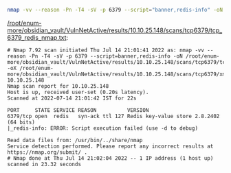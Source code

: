```bash
nmap -vv --reason -Pn -T4 -sV -p 6379 --script="banner,redis-info" -oN "/root/enum-more/obsidian_vault/VulnNetActive/results/10.10.25.148/scans/tcp6379/tcp_6379_redis_nmap.txt" -oX "/root/enum-more/obsidian_vault/VulnNetActive/results/10.10.25.148/scans/tcp6379/xml/tcp_6379_redis_nmap.xml" 10.10.25.148
```

[/root/enum-more/obsidian_vault/VulnNetActive/results/10.10.25.148/scans/tcp6379/tcp_6379_redis_nmap.txt](file:///root/enum-more/obsidian_vault/VulnNetActive/results/10.10.25.148/scans/tcp6379/tcp_6379_redis_nmap.txt):

```
# Nmap 7.92 scan initiated Thu Jul 14 21:01:41 2022 as: nmap -vv --reason -Pn -T4 -sV -p 6379 --script=banner,redis-info -oN /root/enum-more/obsidian_vault/VulnNetActive/results/10.10.25.148/scans/tcp6379/tcp_6379_redis_nmap.txt -oX /root/enum-more/obsidian_vault/VulnNetActive/results/10.10.25.148/scans/tcp6379/xml/tcp_6379_redis_nmap.xml 10.10.25.148
Nmap scan report for 10.10.25.148
Host is up, received user-set (0.20s latency).
Scanned at 2022-07-14 21:01:42 IST for 22s

PORT     STATE SERVICE REASON          VERSION
6379/tcp open  redis   syn-ack ttl 127 Redis key-value store 2.8.2402 (64 bits)
|_redis-info: ERROR: Script execution failed (use -d to debug)

Read data files from: /usr/bin/../share/nmap
Service detection performed. Please report any incorrect results at https://nmap.org/submit/ .
# Nmap done at Thu Jul 14 21:02:04 2022 -- 1 IP address (1 host up) scanned in 23.32 seconds

```
